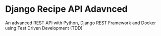 # Django Recipe API Adavnced
An advanced REST API with Python, Django REST Framework and Docker using Test Driven Development (TDD)
